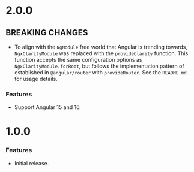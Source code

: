# 2.0.0

## BREAKING CHANGES

- To align with the `NgModule` free world that Angular is trending towards, `NgxClarityModule` was replaced with the `provideClarity` function. This function accepts the same configuration options as `NgxClarityModule.forRoot`, but follows the implementation pattern of established in `@angular/router` with `provideRouter`. See the `README.md` for usage details.

### Features

- Support Angular 15 and 16.

# 1.0.0

### Features

- Initial release.
